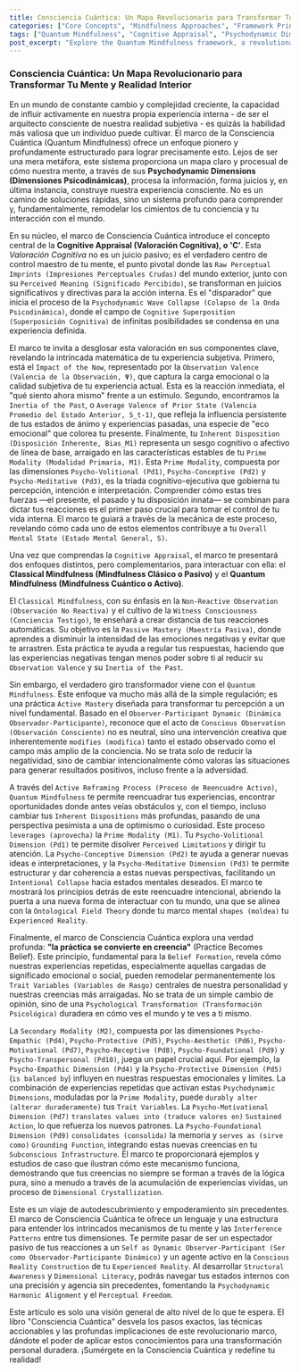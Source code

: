 ```yaml
---
title: Consciencia Cuántica: Un Mapa Revolucionario para Transformar Tu Mente y Realidad Interior
categories: ["Core Concepts", "Mindfulness Approaches", "Framework Principles"]
tags: ["Quantum Mindfulness", "Cognitive Appraisal", "Psychodynamic Dimensions", "Conscious Reality", "Personal Transformation", "Mindfulness Practices", "Belief Formation", "Self-mastery"]
post_excerpt: "Explore the Quantum Mindfulness framework, a revolutionary map for understanding and reshaping your inner world. This post delves into the core mechanics of Cognitive Appraisal, contrasts Classical and Quantum Mindfulness, and reveals how 'practice becomes belief' to empower lasting personal transformation."
---
```


### Consciencia Cuántica: Un Mapa Revolucionario para Transformar Tu Mente y Realidad Interior

En un mundo de constante cambio y complejidad creciente, la capacidad de influir activamente en nuestra propia experiencia interna - de ser el arquitecto consciente de nuestra realidad subjetiva - es quizás la habilidad más valiosa que un individuo puede cultivar. El marco de la Consciencia Cuántica (Quantum Mindfulness) ofrece un enfoque pionero y profundamente estructurado para lograr precisamente esto. Lejos de ser una mera metáfora, este sistema proporciona un mapa claro y procesual de cómo nuestra mente, a través de sus **Psychodynamic Dimensions (Dimensiones Psicodinámicas)**, procesa la información, forma juicios y, en última instancia, construye nuestra experiencia consciente. No es un camino de soluciones rápidas, sino un sistema profundo para comprender y, fundamentalmente, remodelar los cimientos de tu conciencia y tu interacción con el mundo.

En su núcleo, el marco de Consciencia Cuántica introduce el concepto central de la **Cognitive Appraisal (Valoración Cognitiva), o 'C'**. Esta *Valoración Cognitiva* no es un juicio pasivo; es el verdadero centro de control maestro de tu mente, el punto pivotal donde las `Raw Perceptual Imprints (Impresiones Perceptuales Crudas)` del mundo exterior, junto con su `Perceived Meaning (Significado Percibido)`, se transforman en juicios significativos y directivas para la acción interna. Es el "disparador" que inicia el proceso de la `Psychodynamic Wave Collapse (Colapso de la Onda Psicodinámica)`, donde el campo de `Cognitive Superposition (Superposición Cognitiva)` de infinitas posibilidades se condensa en una experiencia definida.

El marco te invita a desglosar esta valoración en sus componentes clave, revelando la intrincada matemática de tu experiencia subjetiva. Primero, está el `Impact of the Now`, representado por la `Observation Valence (Valencia de la Observación, Ψ)`, que captura la carga emocional o la calidad subjetiva de tu experiencia actual. Esta es la reacción inmediata, el "qué siento ahora mismo" frente a un estímulo. Segundo, encontramos la `Inertia of the Past`, o `Average Valence of Prior State (Valencia Promedio del Estado Anterior, S_t-1)`, que refleja la influencia persistente de tus estados de ánimo y experiencias pasadas, una especie de "eco emocional" que colorea tu presente. Finalmente, tu `Inherent Disposition (Disposición Inherente, Bias_M1)` representa un sesgo cognitivo o afectivo de línea de base, arraigado en las características estables de tu `Prime Modality (Modalidad Primaria, M1)`. Esta `Prime Modality`, compuesta por las dimensiones `Psycho-Volitional (Pd1)`, `Psycho-Conceptive (Pd2)` y `Psycho-Meditative (Pd3)`, es la tríada cognitivo-ejecutiva que gobierna tu percepción, intención e interpretación. Comprender cómo estas tres fuerzas —el presente, el pasado y tu disposición innata— se combinan para dictar tus reacciones es el primer paso crucial para tomar el control de tu vida interna. El marco te guiará a través de la mecánica de este proceso, revelando cómo cada uno de estos elementos contribuye a tu `Overall Mental State (Estado Mental General, S)`.

Una vez que comprendas la `Cognitive Appraisal`, el marco te presentará dos enfoques distintos, pero complementarios, para interactuar con ella: el **Classical Mindfulness (Mindfulness Clásico o Pasivo)** y el **Quantum Mindfulness (Mindfulness Cuántico o Activo)**.

El `Classical Mindfulness`, con su énfasis en la `Non-Reactive Observation (Observación No Reactiva)` y el cultivo de la `Witness Consciousness (Conciencia Testigo)`, te enseñará a crear distancia de tus reacciones automáticas. Su objetivo es la `Passive Mastery (Maestría Pasiva)`, donde aprendes a disminuir la intensidad de las emociones negativas y evitar que te arrastren. Esta práctica te ayuda a regular tus respuestas, haciendo que las experiencias negativas tengan menos poder sobre ti al reducir su `Observation Valence` y su `Inertia of the Past`.

Sin embargo, el verdadero giro transformador viene con el `Quantum Mindfulness`. Este enfoque va mucho más allá de la simple regulación; es una práctica `Active Mastery` diseñada para transformar tu percepción a un nivel fundamental. Basado en el `Observer-Participant Dynamic (Dinámica Observador-Participante)`, reconoce que el acto de `Conscious Observation (Observación Consciente)` no es neutral, sino una intervención creativa que inherentemente `modifies (modifica)` tanto el estado observado como el campo más amplio de la conciencia. No se trata solo de reducir la negatividad, sino de cambiar intencionalmente cómo valoras las situaciones para generar resultados positivos, incluso frente a la adversidad.

A través del `Active Reframing Process (Proceso de Reencuadre Activo)`, `Quantum Mindfulness` te permite reencuadrar tus experiencias, encontrar oportunidades donde antes veías obstáculos y, con el tiempo, incluso cambiar tus `Inherent Dispositions` más profundas, pasando de una perspectiva pesimista a una de optimismo o curiosidad. Este proceso `leverages (aprovecha)` la `Prime Modality (M1)`. Tu `Psycho-Volitional Dimension (Pd1)` te permite disolver `Perceived Limitations` y dirigir tu atención. La `Psycho-Conceptive Dimension (Pd2)` te ayuda a generar nuevas ideas e interpretaciones, y la `Psycho-Meditative Dimension (Pd3)` te permite estructurar y dar coherencia a estas nuevas perspectivas, facilitando un `Intentional Collapse` hacia estados mentales deseados. El marco te mostrará los principios detrás de este reencuadre intencional, abriendo la puerta a una nueva forma de interactuar con tu mundo, una que se alinea con la `Ontological Field Theory` donde tu marco mental `shapes (moldea)` tu `Experienced Reality`.

Finalmente, el marco de Consciencia Cuántica explora una verdad profunda: **"la práctica se convierte en creencia"** (Practice Becomes Belief). Este principio, fundamental para la `Belief Formation`, revela cómo nuestras experiencias repetidas, especialmente aquellas cargadas de significado emocional o social, pueden remodelar permanentemente los `Trait Variables (Variables de Rasgo)` centrales de nuestra personalidad y nuestras creencias más arraigadas. No se trata de un simple cambio de opinión, sino de una `Psychological Transformation (Transformación Psicológica)` duradera en cómo ves el mundo y te ves a ti mismo.

La `Secondary Modality (M2)`, compuesta por las dimensiones `Psycho-Empathic (Pd4)`, `Psycho-Protective (Pd5)`, `Psycho-Aesthetic (Pd6)`, `Psycho-Motivational (Pd7)`, `Psycho-Receptive (Pd8)`, `Psycho-Foundational (Pd9)` y `Psycho-Transpersonal (Pd10)`, juega un papel crucial aquí. Por ejemplo, la `Psycho-Empathic Dimension (Pd4)` y la `Psycho-Protective Dimension (Pd5)` (`is balanced by`) influyen en nuestras respuestas emocionales y límites. La combinación de experiencias repetidas que activan estas `Psychodynamic Dimensions`, moduladas por la `Prime Modality`, puede `durably alter (alterar duraderamente)` tus `Trait Variables`. La `Psycho-Motivational Dimension (Pd7)` `translates values into (traduce valores en)` `Sustained Action`, lo que refuerza los nuevos patrones. La `Psycho-Foundational Dimension (Pd9)` `consolidates (consolida)` la memoria y `serves as (sirve como)` `Grounding Function`, integrando estas nuevas creencias en tu `Subconscious Infrastructure`. El marco te proporcionará ejemplos y estudios de caso que ilustran cómo este mecanismo funciona, demostrando que tus creencias no siempre se forman a través de la lógica pura, sino a menudo a través de la acumulación de experiencias vividas, un proceso de `Dimensional Crystallization`.

Este es un viaje de autodescubrimiento y empoderamiento sin precedentes. El marco de Consciencia Cuántica te ofrece un lenguaje y una estructura para entender los intrincados mecanismos de tu mente y las `Interference Patterns` entre tus dimensiones. Te permite pasar de ser un espectador pasivo de tus reacciones a un `Self as Dynamic Observer-Participant (Ser como Observador-Participante Dinámico)` y un agente activo en la `Conscious Reality Construction` de tu `Experienced Reality`. Al desarrollar `Structural Awareness` y `Dimensional Literacy`, podrás navegar tus estados internos con una precisión y agencia sin precedentes, fomentando la `Psychodynamic Harmonic Alignment` y el `Perceptual Freedom`.

Este artículo es solo una visión general de alto nivel de lo que te espera. El libro "Consciencia Cuántica" desvela los pasos exactos, las técnicas accionables y las profundas implicaciones de este revolucionario marco, dándote el poder de aplicar estos conocimientos para una transformación personal duradera. ¡Sumérgete en la Consciencia Cuántica y redefine tu realidad!